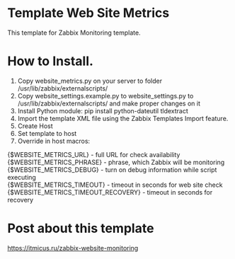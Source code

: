 
# Template Web Site Metrics

This template for Zabbix Monitoring template.

# How to Install.

1. Copy website_metrics.py on your server to folder /usr/lib/zabbix/externalscripts/
2. Copy website_settings.example.py to website_settings.py to /usr/lib/zabbix/externalscripts/ and make proper changes on it 
3. Install Python module: pip install python-dateutil tldextract
4. Import the template XML file using the Zabbix Templates Import feature.
5. Create Host
6. Set template to host
7. Override in host macros:

{$WEBSITE_METRICS_URL} - full URL for check availability<br/>
{$WEBSITE_METRICS_PHRASE} - phrase, which Zabbix will be monitoring<br/>
{$WEBSITE_METRICS_DEBUG} - turn on debug information while script executing<br/>
{$WEBSITE_METRICS_TIMEOUT} - timeout in seconds for web site check<br/>
{$WEBSITE_METRICS_TIMEOUT_RECOVERY} - timeout in seconds for recovery<br/>

# Post about this template
https://itmicus.ru/zabbix-website-monitoring
